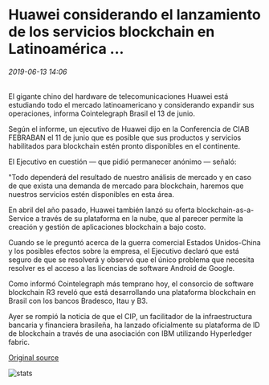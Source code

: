 # Huawei considerando el lanzamiento de los servicios blockchain en Latinoamérica ...

###### 2019-06-13 14:06

El gigante chino del hardware de telecomunicaciones Huawei está estudiando todo el mercado latinoamericano y considerando expandir sus operaciones, informa Cointelegraph Brasil el 13 de junio.

Según el informe, un ejecutivo de Huawei dijo en la Conferencia de CIAB FEBRABAN el 11 de junio que es posible que sus productos y servicios habilitados para blockchain estén pronto disponibles en el continente.

El Ejecutivo en cuestión — que pidió permanecer anónimo — señaló:

"Todo dependerá del resultado de nuestro análisis de mercado y en caso de que exista una demanda de mercado para blockchain, haremos que nuestros servicios estén disponibles en esta área.

En abril del año pasado, Huawei también lanzó su oferta blockchain-as-a-Service a través de su plataforma en la nube, que al parecer permite la creación y gestión de aplicaciones blockchain a bajo costo.

Cuando se le preguntó acerca de la guerra comercial Estados Unidos-China y los posibles efectos sobre la empresa, el Ejecutivo declaró que está seguro de que se resolverá y observó que el único problema que necesita resolver es el acceso a las licencias de software Android de Google.

Como informó Cointelegraph más temprano hoy, el consorcio de software blockchain R3 reveló que está desarrollando una plataforma blockchain en Brasil con los bancos Bradesco, Itau y B3.

Ayer se rompió la noticia de que el CIP, un facilitador de la infraestructura bancaria y financiera brasileña, ha lanzado oficialmente su plataforma de ID de blockchain a través de una asociación con IBM utilizando Hyperledger fabric.

[Original source](https://cointelegraph.com/news/huawei-considering-launch-of-blockchain-services-in-latin-america)

![stats](https://c.statcounter.com/11760860/0/a89fa40b/1/ "stats")